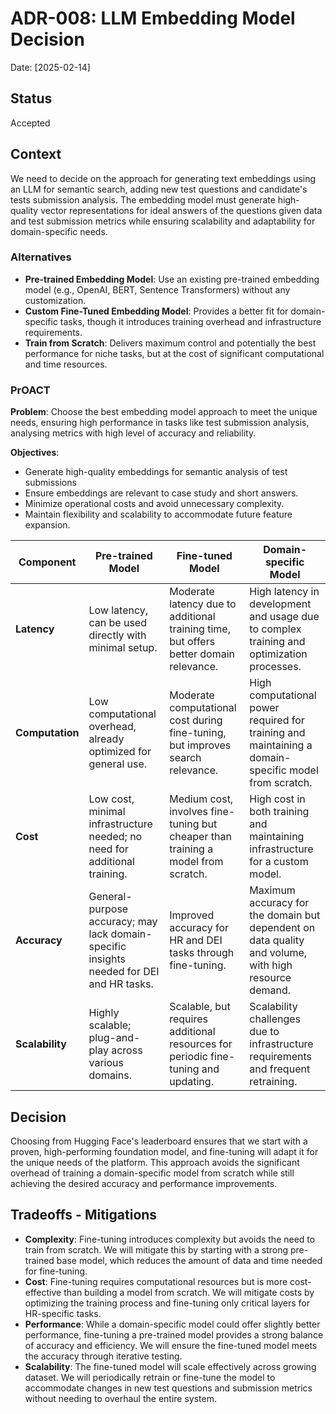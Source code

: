 # ADR-008: LLM Embedding Model Decision

Date:  [2025-02-14]

## Status

Accepted

## Context

We need to decide on the approach for generating text embeddings using an LLM for semantic search, adding new test questions and candidate's tests submission analysis. The embedding model must generate high-quality vector representations for ideal answers of the questions given data and test submission metrics while ensuring scalability and adaptability for domain-specific needs.

### Alternatives

- **Pre-trained Embedding Model**: Use an existing pre-trained embedding model (e.g., OpenAI, BERT, Sentence Transformers) without any customization.
- **Custom Fine-Tuned Embedding Model**: Provides a better fit for domain-specific tasks, though it introduces training overhead and infrastructure requirements.
- **Train from Scratch**: Delivers maximum control and potentially the best performance for niche tasks, but at the cost of significant computational and time resources.

### PrOACT

**Problem**: Choose the best embedding model approach to meet the unique needs, ensuring high performance in tasks like test submission analysis, analysing metrics with high level of accuracy and reliability.

**Objectives**:

- Generate high-quality embeddings for semantic analysis of test submissions
- Ensure embeddings are relevant to case study and short answers.
- Minimize operational costs and avoid unnecessary complexity.
- Maintain flexibility and scalability to accommodate future feature expansion.

| **Component**   | **Pre-trained Model**                                                                    | **Fine-tuned Model**                                                                  | **Domain-specific Model**                                                                            |
| --------------- | ---------------------------------------------------------------------------------------- | ------------------------------------------------------------------------------------- | ---------------------------------------------------------------------------------------------------- |
| **Latency**     | Low latency, can be used directly with minimal setup.                                    | Moderate latency due to additional training time, but offers better domain relevance. | High latency in development and usage due to complex training and optimization processes.            |
| **Computation** | Low computational overhead, already optimized for general use.                           | Moderate computational cost during fine-tuning, but improves search relevance.        | High computational power required for training and maintaining a domain-specific model from scratch. |
| **Cost**        | Low cost, minimal infrastructure needed; no need for additional training.                | Medium cost, involves fine-tuning but cheaper than training a model from scratch.     | High cost in both training and maintaining infrastructure for a custom model.                        |
| **Accuracy**    | General-purpose accuracy; may lack domain-specific insights needed for DEI and HR tasks. | Improved accuracy for HR and DEI tasks through fine-tuning.                           | Maximum accuracy for the domain but dependent on data quality and volume, with high resource demand. |
| **Scalability** | Highly scalable; plug-and-play across various domains.                                   | Scalable, but requires additional resources for periodic fine-tuning and updating.    | Scalability challenges due to infrastructure requirements and frequent retraining.                   |

## Decision

Choosing from Hugging Face's leaderboard ensures that we start with a proven, high-performing foundation model, and fine-tuning will adapt it for the unique needs of the platform. This approach avoids the significant overhead of training a domain-specific model from scratch while still achieving the desired accuracy and performance improvements.

## Tradeoffs - Mitigations

- **Complexity**: Fine-tuning introduces complexity but avoids the need to train from scratch. We will mitigate this by starting with a strong pre-trained base model, which reduces the amount of data and time needed for fine-tuning.
- **Cost**: Fine-tuning requires computational resources but is more cost-effective than building a model from scratch. We will mitigate costs by optimizing the training process and fine-tuning only critical layers for HR-specific tasks.
- **Performance**: While a domain-specific model could offer slightly better performance, fine-tuning a pre-trained model provides a strong balance of accuracy and efficiency. We will ensure the fine-tuned model meets the accuracy through iterative testing.
- **Scalability**: The fine-tuned model will scale effectively across growing dataset. We will periodically retrain or fine-tune the model to accommodate changes in new test questions and submission metrics without needing to overhaul the entire system.